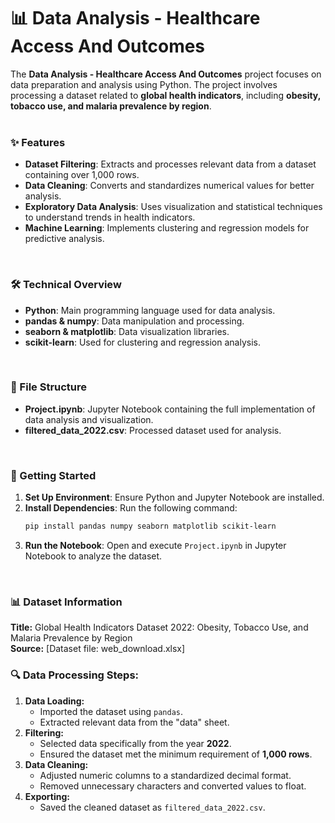# 📊 Data Analysis - Healthcare Access And Outcomes
The **Data Analysis - Healthcare Access And Outcomes** project focuses on data preparation and analysis using Python. The project involves processing a dataset related to **global health indicators**, including **obesity, tobacco use, and malaria prevalence by region**.
<br><br>

### ✨ Features
- **Dataset Filtering**: Extracts and processes relevant data from a dataset containing over 1,000 rows.
- **Data Cleaning**: Converts and standardizes numerical values for better analysis.
- **Exploratory Data Analysis**: Uses visualization and statistical techniques to understand trends in health indicators.
- **Machine Learning**: Implements clustering and regression models for predictive analysis.
<br>

### 🛠️ Technical Overview
- **Python**: Main programming language used for data analysis.
- **pandas & numpy**: Data manipulation and processing.
- **seaborn & matplotlib**: Data visualization libraries.
- **scikit-learn**: Used for clustering and regression analysis.
<br>

### 📁 File Structure
- **Project.ipynb**: Jupyter Notebook containing the full implementation of data analysis and visualization.
- **filtered_data_2022.csv**: Processed dataset used for analysis.
<br>

### 🚀 Getting Started
1. **Set Up Environment**: Ensure Python and Jupyter Notebook are installed.
2. **Install Dependencies**: Run the following command:
   ```sh
   pip install pandas numpy seaborn matplotlib scikit-learn
   ```
3. **Run the Notebook**: Open and execute `Project.ipynb` in Jupyter Notebook to analyze the dataset.
<br>

### 📊 Dataset Information
**Title:** Global Health Indicators Dataset 2022: Obesity, Tobacco Use, and Malaria Prevalence by Region  
**Source:** [Dataset file: web_download.xlsx]
<br>

### 🔍 Data Processing Steps:
1. **Data Loading:**
   - Imported the dataset using `pandas`.
   - Extracted relevant data from the "data" sheet.
2. **Filtering:**
   - Selected data specifically from the year **2022**.
   - Ensured the dataset met the minimum requirement of **1,000 rows**.
3. **Data Cleaning:**
   - Adjusted numeric columns to a standardized decimal format.
   - Removed unnecessary characters and converted values to float.
4. **Exporting:**
   - Saved the cleaned dataset as `filtered_data_2022.csv`.
<br>
